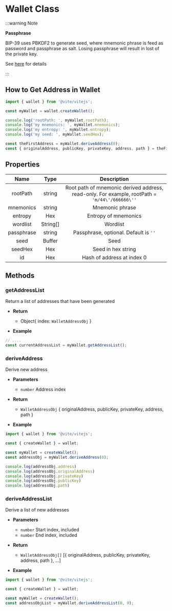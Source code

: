 # Wallet Class

:::warning Note

**Passphrase**

BIP-39 uses PBKDF2 to generate seed, where mnemonic phrase is feed as password and passphrase as salt. Losing passphrase will result in lost of the private key.

See [here](https://github.com/bitcoin/bips/blob/master/bip-0039.mediawiki) for details

:::

## How to Get Address in Wallet

```javascript
import { wallet } from '@vite/vitejs';

const myWallet = wallet.createWallet();

console.log('rootPath: ', myWallet.rootPath);
console.log('my mnemonics: ', myWallet.mnemonics);
console.log('my entropy: ', myWallet.entropy);
console.log('my seed: ', myWallet.seedHex);

const theFirstAddress = myWallet.deriveAddress(0);
const { originalAddress, publicKey, privateKey, address, path } = theFirstAddress;
```

## Properties

|  Name  | Type | Description |
|:------------:|:-----:|:-----:|
| rootPath | string | Root path of mnemonic derived address, read-only. For example, rootPath = `'m/44\'/666666\''` |
| mnemonics | string | Mnemonic phrase |
| entropy | Hex | Entropy of mnemonics |
| wordlist | String[] | Wordlist |
| passphrase | string | Passphrase, optional. Default is `''` |
| seed | Buffer | Seed |
| seedHex | Hex | Seed in hex string |
| id | Hex | Hash of address at index 0 |

## Methods

### getAddressList
Return a list of addresses that have been generated

- **Return**
    * Object{ index: `WalletAddressObj` } 

- **Example**
```javascript
// ....
const currentAddressList = myWallet.getAddressList();
```

### deriveAddress
Derive new address

- **Parameters**
    * `number` Address index

- **Return**
    * `WalletAddressObj` { originalAddress, publicKey, privateKey, address, path }

- **Example**

```javascript
import { wallet } from '@vite/vitejs';

const { createWallet } = wallet;

const myWallet = createWallet();
const addressObj = myWallet.deriveAddress(0);

console.log(addressObj.address)
console.log(addressObj.originalAddress)
console.log(addressObj.privateKey)
console.log(addressObj.publicKey)
console.log(addressObj.path)
```

### deriveAddressList
Derive a list of new addresses

- **Parameters**
    * `number` Start index, included
    * `number` End index, included

- **Return**
    * `WalletAddressObj[]` [{ originalAddress, publicKey, privateKey, address, path }, ...]

- **Example**
```javascript
import { wallet } from '@vite/vitejs';

const { createWallet } = wallet;

const myWallet = createWallet();
const addressObjList = myWallet.deriveAddressList(0, 9);
```
